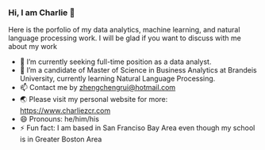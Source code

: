 ### Hi, I am Charlie 👋

<!--
**charliezcr/charliezcr** is a ✨ _special_ ✨ repository because its `README.md` (this file) appears on your GitHub profile.
-->

Here is the porfolio of my data analytics, machine learning, and natural language processing work. I will be glad if you want to discuss with me about my work

- 🔭 I’m currently seeking full-time position as a data analyst.
- 🌱 I’m a candidate of Master of Science in Business Analytics at Brandeis University, currently learning Natural Language Processing.
- 📫 Contact me by zhengchengrui@hotmail.com
- 🌏 Please visit my personal website for more: https://www.charliezcr.com
- 😄 Pronouns: he/him/his
- ⚡ Fun fact: I am based in San Franciso Bay Area even though my school is in Greater Boston Area

